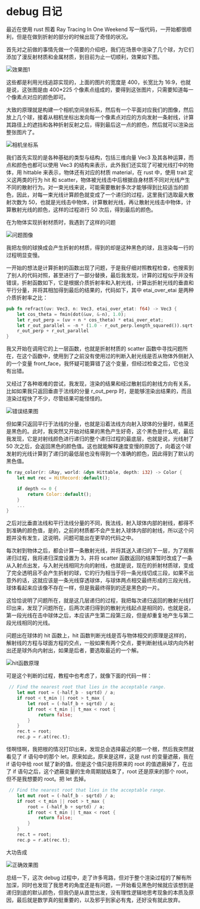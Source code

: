 # debug 日记

最近在使用 rust 照着 Ray Tracing In One Weekend 写一版代码，一开始都很顺利，但是在做到折射的部分的时候出现了奇怪的状况。

首先对之前做的事情先做一个简要的介绍吧，我们在场景中渲染了几个球，为它们添加了漫反射材质和金属材质，到目前为止一切顺利，效果如下图。

![效果图1](https://raw.githubusercontent.com/JiamingZang/Raytracing-In-One-Weekend/main/debug_log/assets/image.png)

这些都是利用光线追踪实现的，上面的图片的宽度是 400，长宽比为 16:9，也就是说，这张图是由 400\*225 个像素点组成的，要得到这张图片，只需要知道每一个像素点对应的颜色即可。

大致的原理就是构建一个相机空间坐标系，然后有一个平面对应我们的图像，然后放上几个球，接着从相机坐标出发向每一个像素点对应的方向发射一条射线，计算其路径上的遮挡和各种折射反射之后，得到最后这一点的颜色，然后就可以渲染出整张图片了。

![相机坐标系](./assets/image2.png)

我们首先实现的是各种基础的类型与结构，包括三维向量 Vec3 及其各种运算，而点和颜色也都可以使用 Vec3 的结构来表示，此外我们还实现了可被光线打中的物体，用 hittable 来表示，物体还有对应的材质 material，在 rust 中，使用 trait 定义这两类的行为 hit 和 scatter，物体被光线击中后根据自身材质不同对光线产生不同的散射行为。对一束光线来说，可能需要散射多次才能够得到比较适当的颜色，因此，对每一束光线计算颜色就变成了一个递归的过程，这里我们选取最大散射次数为 50，也就是光线击中物体，计算散射光线，再让散射光线击中物体，计算散射光线的颜色，这样的过程进行 50 次后，得到最后的颜色。

在为物体实现折射材质时，我遇到了这样的问题

![问题图像](./assets/image3.png)

我把左侧的球换成会产生折射的材质，得到的却是这种黑色的球，且渲染每一行的过程明显变慢。

一开始的想法是计算折射的函数出现了问题，于是我仔细对照教程检查，也搜索到了别人的代码对照，甚至进行了一部分替换，最后我发现，计算的过程似乎并没有错误，折射函数如下，它是根据介质折射率和入射光线，计算出折射光线的垂直和平行分量，并将其相加得到最后的结果的，代码如下，其中 etai_over_etai 是两种介质折射率之比：

```rust
pub fn refract(uv: Vec3, n: Vec3, etai_over_etat: f64) -> Vec3 {
    let cos_theta = fmin(dot(&uv, &-n), 1.0);
    let r_out_perp = (uv + n * cos_theta) * etai_over_etat;
    let r_out_parallel = -n * (1.0 - r_out_perp.length_squared()).sqrt();
    r_out_perp + r_out_parallel
}
```

我又开始在调用它的上一层函数，也就是折射材质的 scatter 函数中寻找问题所在，在这个函数中，使用到了之前没有使用过的判断入射光线是否从物体外侧射入的一个变量 front_face，我怀疑可能算错了这个变量，但经过检查之后，它也没有出错。

又经过了各种艰难的尝试，我发现，渲染的结果和经过散射后的射线方向有关系，比如如果我只返回垂直于法线的分量 r_out_perp 时，是能够渲染出结果的，而且渲染过程快了不少，尽管结果可能怪怪的。

![错误结果图](./assets/image4.png)

但如果只返回平行于法线的分量，也就是沿着法线方向射入球体的分量时，结果还是黑色的。此时，我突然又开始对结果的黑色产生好奇，这个黑色是什么呢，最后我发现，它是对射线颜色进行递归的整个递归过程的最底层，也就是说，光线射了 50 次之后，会返回黑色的颜色值。这也就能解释速度变慢的原因了，向着这个球发射的光线计算到了递归的最低层也没有得到一个准确的颜色，因此得到了默认的黑色值。

```rust
fn ray_color(r: &Ray, world: &dyn Hittable, depth: i32) -> Color {
    let mut rec = HitRecord::default();

    if depth <= 0 {
        return Color::default();
    }
    ...
}

```

之后对比垂直法线和平行法线分量的不同，我法线，射入球体内部的射线，都得不到准确的颜色值，是的，之前的材质都不会产生射入球体内部的射线，所以这个问题并没有发生，这说明，问题可能出在更早的代码之中。

每次射到物体之后，都会计算一条散射光线，并将其送入递归的下一层，为了观察递归过程，我将递归深度设置为 3，并将 scatter 函数返回的结果暂时改成了一条从入射点出发，与入射光线相同方向的射线，也就是说，现在的折射材质球，变成了完全透明且不会产生折射的球，它的行为相当于将一条光线切成三段，如果不出意外的话，这就应该是一条光线穿透球体，与球体两点相交最终形成的三段光线，球体看起来应该像不存在一样，但是我最终得到的还是黑色的一片。

这恰恰说明了问题所在，就是这几层递归的过程，我把每次递归返回的散射光线打印出来，发现了问题所在，后两次递归得到的散射光线起点是相同的，也就是说，第一段光线在击中球体之后，本应该产生第二段第三段，但是却重复地产生与第二段光线相同的光线。

问题出在球体的 hit 函数上，hit 函数判断光线是否与物体相交的原理是这样的，解射线的方程与球面方程的交点，一般如果有两个交点，要判断射线从球内向外射出还是球外向内射出，如果是后者，要选取最近的一个解。

![hit函数原理](./assets/image5.png)

可是这个判断的过程，教程中也考虑了，就像下面的代码一样：

```rust
 // Find the nearest root that lies in the acceptable range.
    let mut root = (-half_b - sqrtd) / a;
    if root < t_min || root > t_max {
        let root = (-half_b + sqrtd) / a;
        if root < t_min || t_max < root {
            return false;
        }
    }
    rec.t = root;
    rec.p = r.at(rec.t);
```

怪啊怪啊，我把根的情况打印出来，发现总会选择最近的那一个根，然后我突然就看见了 if 语句中的那个 let，原来如此，原来是这样，这是 rust 的变量遮蔽，我在 if 语句中给 root 赋了新的值，但是这个值只是将原来的 root 的值遮蔽掉了，在出了 if 语句之后，这个遮蔽变量的生命周期就结束了，root 还是原来的那个 root，但不是我想要的 root。把 let 去掉。

```rust
 // Find the nearest root that lies in the acceptable range.
    let mut root = (-half_b - sqrtd) / a;
    if root < t_min || root > t_max {
        root = (-half_b + sqrtd) / a;
        if root < t_min || t_max < root {
            return false;
        }
    }
    rec.t = root;
    rec.p = r.at(rec.t);
```

大功告成

![正确效果图](./assets/image6.png)

总结一下，这次 debug 过程中，走了许多弯路，但对于整个渲染过程的了解有所加深，同时也发现了我思考的角度还是有问题，一开始看见黑色时候就应该想到是递归到底的默认颜色，但我仍是从直觉出发，没有理性逻辑地思考现象的本质及原因，最后就是数学真的挺重要的，以及邪乎到家必有鬼，还好没有就此放弃。
